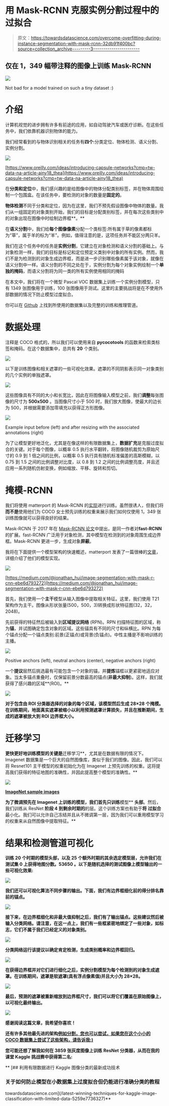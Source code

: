 # 用 Mask-RCNN 克服实例分割过程中的过拟合

> 原文：<https://towardsdatascience.com/overcome-overfitting-during-instance-segmentation-with-mask-rcnn-32db91f400bc?source=collection_archive---------3----------------------->

## 仅在 1，349 幅带注释的图像上训练 Mask-RCNN

![](img/c561604bb68099ef6b885ba76cd6975a.png)

Not bad for a model trained on such a tiny dataset :)

# 介绍

计算机视觉的进步拥有许多有前途的应用，如自动驾驶汽车或医疗诊断。在这些任务中，我们依靠机器识别物体的能力。

我们经常看到的与物体识别相关的任务有**四个**:分类定位、物体检测、语义分割、实例分割。

![](img/d48768b30881308961bf2eeaa407dd30.png)

[https://www.oreilly.com/ideas/introducing-capsule-networks?cmp=tw-data-na-article-ainy18_thea](https://www.oreilly.com/ideas/introducing-capsule-networks?cmp=tw-data-na-article-ainy18_thea)

在**分类和定位**中，我们感兴趣的是给图像中的物体分配类别标签，并在物体周围绘制一个包围盒。在该任务中，要检测的对象的数量是**固定的**。

**物体检测**不同于分类和定位，因为在这里，我们不预先假设图像中物体的数量。我们从一组固定的对象类别开始，我们的目标是分配类别标签，并在每次这些类别中的对象出现在图像中时绘制边界框**。**

在**语义分割**中，我们给**每个图像像素**分配一个类标签:所有属于草的像素都标为“草”，属于羊的标为“羊”。例如，值得注意的是，这项任务并不能区分两只羊。

我们在这个任务中的任务是**实例分割**，它建立在对象检测和语义分割的基础上。与对象检测一样，我们的目标是标记和定位预定义类别中对象的所有实例。然而，我们不是为检测到的对象生成边界框，而是进一步识别哪些像素属于该对象，就像在语义分割中一样。语义分割的不同之处在于，实例分割为每个对象实例绘制一个**单独的掩码**，而语义分割将为同一类的所有实例使用相同的掩码

在本文中，我们将在一个微型 Pascal VOC 数据集上训练一个实例分割模型，只有 1349 张图像用于训练，100 张图像用于测试。这里的主要挑战将是在不使用外部数据的情况下防止模型过度拟合。

你可以在 [Github](https://github.com/kayoyin/tiny-instance-segmentation) 上找到所使用的数据集以及完整的训练和推理管道。

# 数据处理

注释是 COCO 格式的，所以我们可以使用来自 **pycocotools** 的函数来检索类标签和掩码。在这个数据集中，总共有 **20** 个类别。

![](img/a4cb0f37c8ff18835cc6f81fdae35904.png)

以下是训练图像和相关遮罩的一些可视化效果。遮罩的不同阴影表示同一对象类别的几个实例的单独遮罩。

![](img/507d3a6ee1df72ce43f9bf70019bc6f8.png)

这些图像具有不同的大小和长宽比，因此在将图像输入模型之前，我们**调整**每张图像的尺寸为 **500x500** 。当图像尺寸小于 500 时，我们放大图像，使最大的边长为 500，并根据需要添加零填充以获得正方形图像。

![](img/aebaa1831dde7a78d440e1aa8ffe8af8.png)

Example input before (left) and after resizing with the associated annotations (right)

为了让模型更好地泛化，尤其是在像这样的有限数据集上，**数据扩充**是克服过度拟合的关键。对于每个图像，以概率 0.5 执行水平翻转，将图像随机裁剪为原始尺寸的 0.9 到 1 倍之间的比例，以概率 0.5 执行具有随机标准偏差的高斯模糊，以 0.75 到 1.5 之间的比例调整对比度，以 0.8 到 1.2 之间的比例调整亮度，并且还应用一系列随机仿射变换，例如缩放、平移、旋转和剪切。

# 掩模-RCNN

我们将使用 matterport 的 Mask-RCNN 的[实现](https://github.com/matterport/Mask_RCNN)进行训练。虽然很诱人，但我们将**而不是**使用他们为 COCO 女士预先训练的权重来展示我们如何仅使用 1，349 张训练图像就可以获得良好的结果。

Mask-RCNN 于 2017 年在 [Mask-RCNN 论文](https://arxiv.org/abs/1703.06870)中提出，是同一作者对**fast-RCNN**的扩展。fast-RCNN 广泛用于对象检测，其中模型在检测到的对象周围生成边界框。Mask-RCNN 更进一步，生成对象**屏蔽**。

我将在下面提供一个模型架构的快速概述，matterport 发表了一篇很棒的[文章](https://engineering.matterport.com/splash-of-color-instance-segmentation-with-mask-r-cnn-and-tensorflow-7c761e238b46)，详细介绍了他们的模型实现。

![](img/f58823fa6c980d7ab113adae7b43bcaa.png)

[https://medium.com/@jonathan_hui/image-segmentation-with-mask-r-cnn-ebe6d793272](https://medium.com/@jonathan_hui/image-segmentation-with-mask-r-cnn-ebe6d793272)

首先，我们使用一个**主干**模型从输入图像中提取相关特征。这里，我们使用 T21 架构作为主干。图像从形状张量(500，500，3)转换成形状特征图(32，32，2048)。

先前获得的特征然后被输入到**区域提议网络** (RPN)。RPN 扫描特征图的区域，称为**锚**，并试图确定包含对象的区域。这些锚具有不同的尺寸和纵横比。RPN 为每个锚点分配一个锚点类别:前景(正锚点)或背景(负锚点)。中性主播是不影响训练的主播。

![](img/63eed6be1f32bd52e07f152304180c7f.png)

Positive anchors (left), neutral anchors (center), negative anchors (right)

一个**提议**层然后挑选最有可能包含一个对象的锚，并**提炼**锚框以更紧密地适应对象。当太多锚点重叠时，仅保留前景分数最高的锚点(**非最大抑制**)。这样，我们就获得了感兴趣的区域**(ROI)。**

**![](img/fd83b853f2229db8a01e46087e29fe6c.png)**

**对于包含由 ROI **分类器**选择的对象的每个区域，该模型然后生成 28×28 个掩模。在训练期间，地面真实遮罩被缩小以利用预测遮罩计算损失，并且在推断期间，生成的遮罩被放大到 ROI 边界框大小。**

# **迁移学习**

**更快更好地训练模型的关键是**迁移学习**，尤其是在数据有限的情况下。Imagenet 数据集是一个巨大的自然图像库，类似于我们的图像。因此，我们可以将 Resnet101 主干模型的权重初始化为在 Imagenet 上预先训练的权重。这将提高我们获得的特征地图的准确性，并因此提高整个模型的准确性。**

**![](img/86332835dbc44bfeb8abd3f048254271.png)**

**[ImageNet sample images](https://www.researchgate.net/figure/Examples-in-the-ImageNet-dataset_fig7_314646236)**

**为了微调预先在 Imagenet 上训练的模型，我们首先只训练**模型** **头部**。然后，我们训练从 ResNet **阶段 4 到剩余时期的**的层。这个训练方案也有助于**将** **过拟合**最小化。我们可以允许自己冻结并且从不微调第一层，因为我们可以重用模型学习的权重来从自然图像中提取特征。**

# **结果和检测管道可视化**

**训练 20 个时期的模型头部，以及 25 个额外时期的其余选定模型层，允许我们在测试集 **0 上获得地图分数。53650** 。以下是随机选择的测试图像上模型输出的一些可视化效果:**

**![](img/2b362762c9d5d1947766cde521ed0ae3.png)**

**我们还可以可视化算法不同步骤的输出。下面，我们有边界框细化前的得分排名靠前的锚点。**

**![](img/6405e9d04659281be77ac8ce175c46bd.png)**

**接下来，在边界框细化和非最大值抑制之后，我们有了输出锚点。这些建议然后被输入分类网络。请注意，在这一点上，我们有一些框紧密地绑定了一些对象，如标志，它们不属于我们已经定义的对象类别。**

**![](img/0d8cd9f98988cee7f6e777575d123fc4.png)**

**分类网络运行该提议以确定肯定检测，生成类别概率和边界框回归。**

**![](img/bece91ac22ac892f9cf77edaae798f90.png)**

**在获得边界框并对它们进行细化之后，实例分割模型为每个检测到的对象生成遮罩。在训练期间，遮罩是软遮罩(具有浮点像素值)并且大小为 28×28。**

**![](img/ba84a565fe682c4bb1df7fb91323eeab.png)**

**最后，预测的遮罩被重新缩放到边界框尺寸，我们可以将它们覆盖在原始图像上，以可视化最终输出。**

**![](img/52a8837e60517a935b837e797a6bc45c.png)**

**感谢阅读这篇文章，我希望你喜欢！**

**还有许多其他最先进的架构[例如分割，您也可以尝试，如果您在这个小小的 COCO 数据集上尝试了这些架构，请告诉我:)](https://paperswithcode.com/task/instance-segmentation)**

**您可能还想了解我如何在 3859 张灰度图像上训练 ResNet 分类器，从而在我的课堂 Kaggle 挑战赛中获得第二名:**

**[](/latest-winning-techniques-for-kaggle-image-classification-with-limited-data-5259e7736327) [## 利用有限数据进行 Kaggle 图像分类的最新成功技术

### 关于如何防止模型在小数据集上过度拟合但仍能进行准确分类的教程

towardsdatascience.com](/latest-winning-techniques-for-kaggle-image-classification-with-limited-data-5259e7736327)**